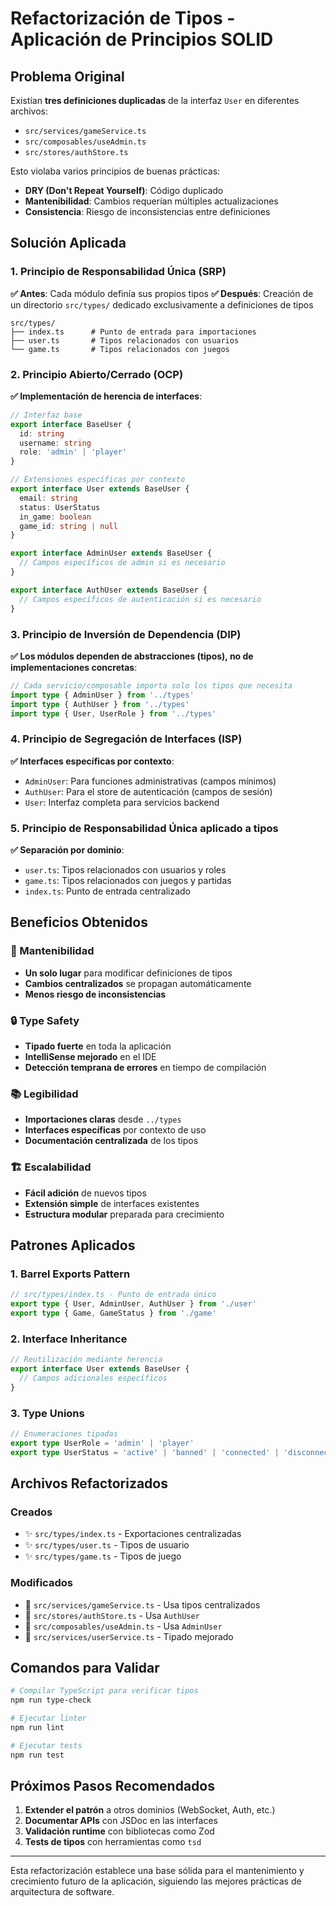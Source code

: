 # Refactorización de Tipos - Aplicación de Principios SOLID

## Problema Original

Existían **tres definiciones duplicadas** de la interfaz `User` en diferentes archivos:
- `src/services/gameService.ts`
- `src/composables/useAdmin.ts`
- `src/stores/authStore.ts`

Esto violaba varios principios de buenas prácticas:
- **DRY (Don't Repeat Yourself)**: Código duplicado
- **Mantenibilidad**: Cambios requerían múltiples actualizaciones
- **Consistencia**: Riesgo de inconsistencias entre definiciones

## Solución Aplicada

### 1. Principio de Responsabilidad Única (SRP)

**✅ Antes**: Cada módulo definía sus propios tipos
**✅ Después**: Creación de un directorio `src/types/` dedicado exclusivamente a definiciones de tipos

```
src/types/
├── index.ts      # Punto de entrada para importaciones
├── user.ts       # Tipos relacionados con usuarios
└── game.ts       # Tipos relacionados con juegos
```

### 2. Principio Abierto/Cerrado (OCP)

**✅ Implementación de herencia de interfaces**:

```typescript
// Interfaz base
export interface BaseUser {
  id: string
  username: string
  role: 'admin' | 'player'
}

// Extensiones específicas por contexto
export interface User extends BaseUser {
  email: string
  status: UserStatus
  in_game: boolean
  game_id: string | null
}

export interface AdminUser extends BaseUser {
  // Campos específicos de admin si es necesario
}

export interface AuthUser extends BaseUser {
  // Campos específicos de autenticación si es necesario
}
```

### 3. Principio de Inversión de Dependencia (DIP)

**✅ Los módulos dependen de abstracciones (tipos), no de implementaciones concretas**:

```typescript
// Cada servicio/composable importa solo los tipos que necesita
import type { AdminUser } from '../types'
import type { AuthUser } from '../types'
import type { User, UserRole } from '../types'
```

### 4. Principio de Segregación de Interfaces (ISP)

**✅ Interfaces específicas por contexto**:
- `AdminUser`: Para funciones administrativas (campos mínimos)
- `AuthUser`: Para el store de autenticación (campos de sesión)
- `User`: Interfaz completa para servicios backend

### 5. Principio de Responsabilidad Única aplicado a tipos

**✅ Separación por dominio**:
- `user.ts`: Tipos relacionados con usuarios y roles
- `game.ts`: Tipos relacionados con juegos y partidas
- `index.ts`: Punto de entrada centralizado

## Beneficios Obtenidos

### 🚀 Mantenibilidad
- **Un solo lugar** para modificar definiciones de tipos
- **Cambios centralizados** se propagan automáticamente
- **Menos riesgo de inconsistencias**

### 🔒 Type Safety
- **Tipado fuerte** en toda la aplicación
- **IntelliSense mejorado** en el IDE
- **Detección temprana de errores** en tiempo de compilación

### 📚 Legibilidad
- **Importaciones claras** desde `../types`
- **Interfaces específicas** por contexto de uso
- **Documentación centralizada** de los tipos

### 🏗️ Escalabilidad
- **Fácil adición** de nuevos tipos
- **Extensión simple** de interfaces existentes
- **Estructura modular** preparada para crecimiento

## Patrones Aplicados

### 1. **Barrel Exports Pattern**
```typescript
// src/types/index.ts - Punto de entrada único
export type { User, AdminUser, AuthUser } from './user'
export type { Game, GameStatus } from './game'
```

### 2. **Interface Inheritance**
```typescript
// Reutilización mediante herencia
export interface User extends BaseUser {
  // Campos adicionales específicos
}
```

### 3. **Type Unions**
```typescript
// Enumeraciones tipadas
export type UserRole = 'admin' | 'player'
export type UserStatus = 'active' | 'banned' | 'connected' | 'disconnected' | 'in_game'
```

## Archivos Refactorizados

### Creados
- ✨ `src/types/index.ts` - Exportaciones centralizadas
- ✨ `src/types/user.ts` - Tipos de usuario
- ✨ `src/types/game.ts` - Tipos de juego

### Modificados
- 🔄 `src/services/gameService.ts` - Usa tipos centralizados
- 🔄 `src/stores/authStore.ts` - Usa `AuthUser`
- 🔄 `src/composables/useAdmin.ts` - Usa `AdminUser`
- 🔄 `src/services/userService.ts` - Tipado mejorado

## Comandos para Validar

```bash
# Compilar TypeScript para verificar tipos
npm run type-check

# Ejecutar linter
npm run lint

# Ejecutar tests
npm run test
```

## Próximos Pasos Recomendados

1. **Extender el patrón** a otros dominios (WebSocket, Auth, etc.)
2. **Documentar APIs** con JSDoc en las interfaces
3. **Validación runtime** con bibliotecas como Zod
4. **Tests de tipos** con herramientas como `tsd`

---

Esta refactorización establece una base sólida para el mantenimiento y crecimiento futuro de la aplicación, siguiendo las mejores prácticas de arquitectura de software.

